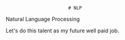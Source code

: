                            # NLP
Natural Language Processing
  
Let's do this talent as my future well paid job.
 
